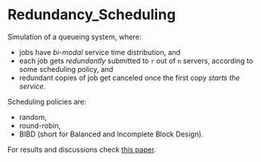 # Redundancy_Scheduling

Simulation of a queueing system, where:
* jobs have _bi-modal_ service time distribution, and
* each job gets _redundantly_ submitted to `r` out of `n` servers, according to some scheduling policy, and
* redundant copies of job get canceled once the first copy _starts the service_.

Scheduling policies are:
* random,
* round-robin,
* BIBD (short for Balanced and Incomplete Block Design).

For results and discussions check [this paper](https://arxiv.org/pdf/1908.02415.pdf).
